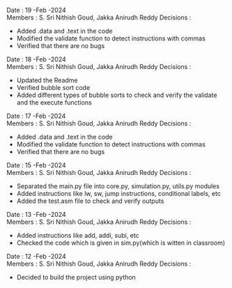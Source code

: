 Date : 19 -Feb -2024 <br>
Members : S. Sri Nithish Goud, Jakka Anirudh Reddy
Decisions : 
- Added .data and .text in the code
- Modified the validate function to detect instructions with commas
- Verified that there are no bugs



Date : 18 -Feb -2024 <br>
Members : S. Sri Nithish Goud, Jakka Anirudh Reddy
Decisions : 
- Updated the Readme
- Verified bubble sort code
- Added different types of bubble sorts to check and verify the validate and the execute functions


Date : 17 -Feb -2024 <br>
Members : S. Sri Nithish Goud, Jakka Anirudh Reddy
Decisions : 
- Added .data and .text in the code
- Modified the validate function to detect instructions with commas
- Verified that there are no bugs


Date : 15 -Feb -2024 <br>
Members : S. Sri Nithish Goud, Jakka Anirudh Reddy
Decisions : 
- Separated the main.py file into core.py, simulation.py, utils.py modules 
- Added instructions like lw, sw, jump instructions, conditional labels, etc
- Added the test.asm file to check and verify outputs

Date : 13 -Feb -2024 <br>
Members : S. Sri Nithish Goud, Jakka Anirudh Reddy
Decisions : 
- Added instructions like add, addi, subi, etc
- Checked the code which is given in sim.py(which is witten in classroom)

Date : 12 -Feb -2024 <br>
Members : S. Sri Nithish Goud, Jakka Anirudh Reddy
Decisions : 
- Decided to build the project using python
